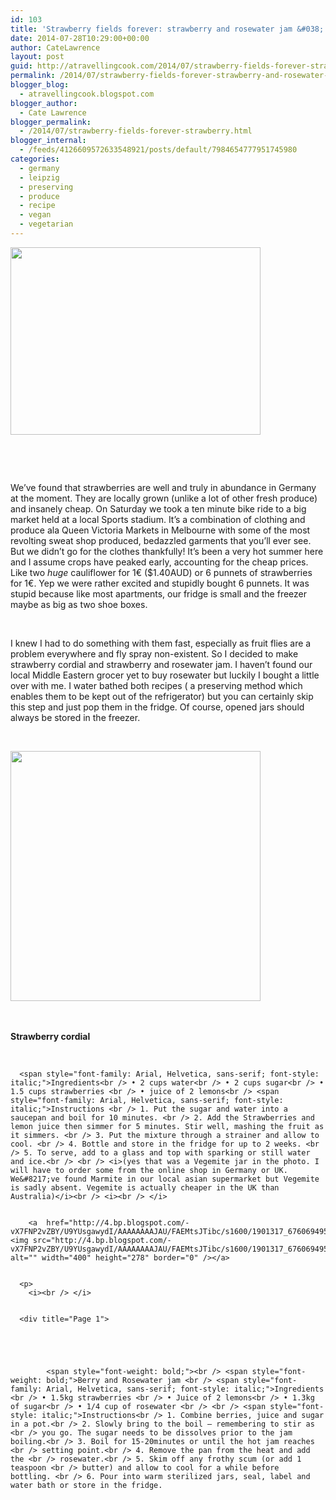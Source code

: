 ```yaml
---
id: 103
title: 'Strawberry fields forever: strawberry and rosewater jam &#038; strawberry cordial'
date: 2014-07-28T10:29:00+00:00
author: CateLawrence
layout: post
guid: http://atravellingcook.com/2014/07/strawberry-fields-forever-strawberry-and-rosewater-jam-strawberry-cordial.html
permalink: /2014/07/strawberry-fields-forever-strawberry-and-rosewater-jam-strawberry-cordial.html
blogger_blog:
  - atravellingcook.blogspot.com
blogger_author:
  - Cate Lawrence
blogger_permalink:
  - /2014/07/strawberry-fields-forever-strawberry.html
blogger_internal:
  - /feeds/4126609572633548921/posts/default/7984654777951745980
categories:
  - germany
  - leipzig
  - preserving
  - produce
  - recipe
  - vegan
  - vegetarian
---
```








  <a  href="http://2.bp.blogspot.com/-QQWApEjGyrY/U9YVFJsZ9UI/AAAAAAAAJAc/-VdOD4XEPMw/s1600/dscn1429.jpg"><img src="http://2.bp.blogspot.com/-QQWApEjGyrY/U9YVFJsZ9UI/AAAAAAAAJAc/-VdOD4XEPMw/s1600/dscn1429.jpg" alt="" width="400" height="300" border="0" /></a>



   



   



  We&#8217;ve found that strawberries are well and truly in abundance in Germany at the moment. They are locally grown (unlike a lot of other fresh produce) and insanely cheap. On Saturday we took a ten minute bike ride to a big market held at a local Sports stadium. It&#8217;s a combination of clothing and produce ala Queen Victoria Markets in Melbourne with some of the most revolting sweat shop produced, bedazzled garments that you&#8217;ll ever see. But we didn&#8217;t go for the clothes thankfully! It&#8217;s been a very hot summer here and I assume crops have peaked early, accounting for the cheap prices. Like two <i>huge </i>cauliflower for 1€ ($1.40AUD) or 6 punnets of strawberries for 1€. Yep we were rather excited and stupidly bought 6 punnets. It was stupid because like most apartments, our fridge is small and the freezer maybe as big as two shoe boxes. 



   



  I knew I had to do something with them fast, especially as fruit flies are a problem everywhere and fly spray non-existent. So I decided to make strawberry cordial and strawberry and rosewater jam. I haven&#8217;t found our local Middle Eastern grocer yet to buy rosewater but luckily I bought a little over with me. I water bathed both recipes ( a preserving method which enables them to be kept out of the refrigerator) but you can certainly skip this step and just pop them in the fridge. Of course, opened jars should always be stored in the freezer. 





   



  <a  href="http://2.bp.blogspot.com/-g58QITRDHWc/U9YTYA1w8rI/AAAAAAAAJAI/EYcwVUWJV4o/s1600/540134_445924418780307_607739161_n.jpg"><img src="http://2.bp.blogspot.com/-g58QITRDHWc/U9YTYA1w8rI/AAAAAAAAJAI/EYcwVUWJV4o/s1600/540134_445924418780307_607739161_n.jpg" alt="" width="400" height="400" border="0" /></a>


<br /> <b><br /> </b><b>Strawberry cordial</b>
  
<br /> 

<div title="Page 1">
  
    
      <span style="font-family: Arial, Helvetica, sans-serif; font-style: italic;">Ingredients<br /> • 2 cups water<br /> • 2 cups sugar<br /> • 1.5 cups strawberries <br /> • juice of 2 lemons<br /> <span style="font-family: Arial, Helvetica, sans-serif; font-style: italic;">Instructions <br /> 1. Put the sugar and water into a saucepan and boil for 10 minutes. <br /> 2. Add the Strawberries and lemon juice then simmer for 5 minutes. Stir well, mashing the fruit as it simmers. <br /> 3. Put the mixture through a strainer and allow to cool. <br /> 4. Bottle and store in the fridge for up to 2 weeks. <br /> 5. To serve, add to a glass and top with sparking or still water and ice.<br /> <br /> <i>(yes that was a Vegemite jar in the photo. I will have to order some from the online shop in Germany or UK. We&#8217;ve found Marmite in our local asian supermarket but Vegemite is sadly absent. Vegemite is actually cheaper in the UK than Australia)</i><br /> <i><br /> </i> 
      
      
        <a  href="http://4.bp.blogspot.com/-vX7FNP2vZBY/U9YUsgawydI/AAAAAAAAJAU/FAEMtsJTibc/s1600/1901317_676069495765797_599644079_n.jpg"><img src="http://4.bp.blogspot.com/-vX7FNP2vZBY/U9YUsgawydI/AAAAAAAAJAU/FAEMtsJTibc/s1600/1901317_676069495765797_599644079_n.jpg" alt="" width="400" height="278" border="0" /></a>
      
      
      <p>
        <i><br /> </i> 
      
      
      <div title="Page 1">
        
        
        
        
          
            <span style="font-weight: bold;"><br /> <span style="font-weight: bold;">Berry and Rosewater jam <br /> <span style="font-family: Arial, Helvetica, sans-serif; font-style: italic;">Ingredients <br /> • 1.5kg strawberries <br /> • Juice of 2 lemons<br /> • 1.3kg of sugar<br /> • 1/4 cup of rosewater <br /> <br /> <span style="font-style: italic;">Instructions<br /> 1. Combine berries, juice and sugar in a pot.<br /> 2. Slowly bring to the boil – remembering to stir as <br /> you go. The sugar needs to be dissolves prior to the jam boiling.<br /> 3. Boil for 15-20minutes or until the hot jam reaches <br /> setting point.<br /> 4. Remove the pan from the heat and add the <br /> rosewater.<br /> 5. Skim off any frothy scum (or add 1 teaspoon <br /> butter) and allow to cool for a while before bottling. <br /> 6. Pour into warm sterilized jars, seal, label and water bath or store in the fridge.
          
        
      
    
  
